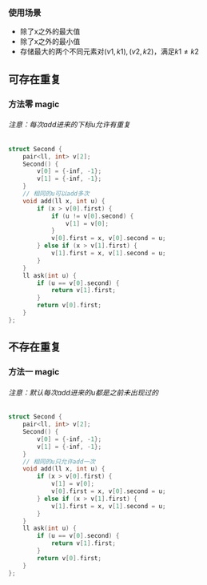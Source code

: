 ### 使用场景

- 除了x之外的最大值
- 除了x之外的最小值
- 存储最大的两个不同元素对$(v1,k1),(v2,k2)$，满足$k1\neq k2$





## 可存在重复

### 方法零 magic

###### 注意：每次add进来的下标u允许有重复

```cpp
struct Second {
    pair<ll, int> v[2];
    Second() {
        v[0] = {-inf, -1};
        v[1] = {-inf, -1};
    }
  	// 相同的u可以add多次
    void add(ll x, int u) {
        if (x > v[0].first) {
            if (u != v[0].second) {
                v[1] = v[0];
            }
            v[0].first = x, v[0].second = u;
        } else if (x > v[1].first) {
            v[1].first = x, v[1].second = u;
        }
    }
    ll ask(int u) {
        if (u == v[0].second) {
            return v[1].first;
        }
        return v[0].first;
    }
};
```





## 不存在重复

### 方法一 magic

###### 注意：默认每次add进来的u都是之前未出现过的

```cpp
struct Second {
    pair<ll, int> v[2];
    Second() {
        v[0] = {-inf, -1};
        v[1] = {-inf, -1};
    }
    // 相同的u只允许add一次
    void add(ll x, int u) {
        if (x > v[0].first) {
            v[1] = v[0];
            v[0].first = x, v[0].second = u;
        } else if (x > v[1].first) {
            v[1].first = x, v[1].second = u;
        }
    }
    ll ask(int u) {
        if (u == v[0].second) {
            return v[1].first;
        }
        return v[0].first;
    }
};
```
